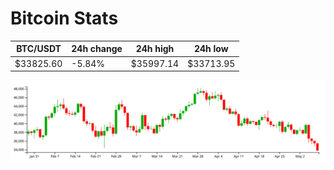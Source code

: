 # Bitcoin Stats

BTC/USDT|24h change|24h high|24h low|
|---|---|---|---|
|$33825.60|-5.84%|$35997.14|$33713.95|

<img src="./chart.svg">
